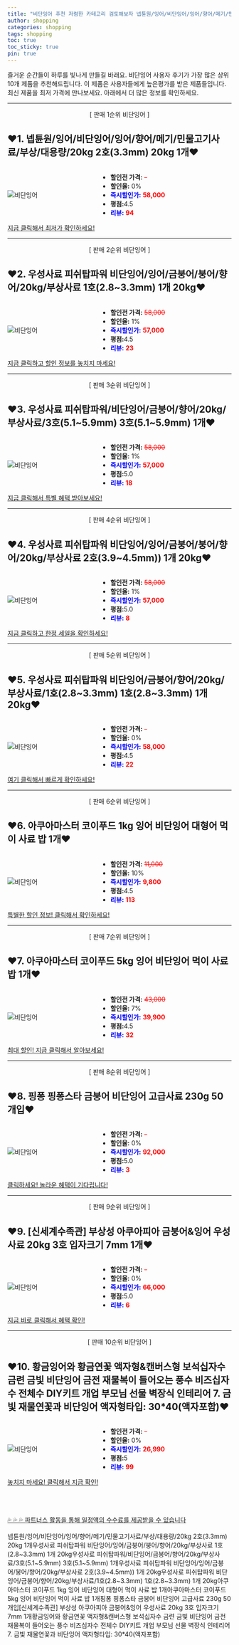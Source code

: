```yaml
---
title: "비단잉어 추천 저렴한 카테고리 검토해보자 넵튠원/잉어/비단잉어/잉어/향어/메기/민물고기사료/부상/대용량/20kg 2호(3.3mm) 20kg 1개"
author: shopping
categories: shopping
tags: shopping
toc: true
toc_sticky: true
pin: true
---
```

즐거운 순간들이 하루를 빛나게 만들길 바래요.  비단잉어 사용자 후기가 가장 많은 상위 10개 제품을 추천해드립니다. 이 제품은 사용자들에게 높은평가를 받은 제품들입니다. 최신 제품을 최저 가격에 만나보세요. 아래에서 더 많은 정보를 확인하세요.

---
<p class="toplist" style="margin: 0 auto; display: block; width: fit-content;">[ 판매 1순위 비단잉어 ]</p>

<h2><strong>❤️1. 넵튠원/잉어/비단잉어/잉어/향어/메기/민물고기사료/부상/대용량/20kg 2호(3.3mm) 20kg 1개❤️</strong></h2>

<div style="display: flex; align-items: center;">
    <div style="flex: 0.4;">
        <img src="https://thumbnail10.coupangcdn.com/thumbnails/remote/230x230ex/image/vendor_inventory/6aff/85a8c2f5cdf1d013119f2004fc7ce0bfcd03343d6cbde11125d9de8f30f9.PNG" alt="비단잉어" style="max-width: 100%;">
    </div>
    <div style="flex: 0.6; margin-left: 10px;">
        <ul>
            <li><strong>할인전 가격:</strong> <del style="color: red;">-</del></li>
            <li><strong>할인율:</strong> 0%</li>
            <li><span style='color:blue'><strong>즉시할인가:</strong></span> <span style='color:red'><strong>58,000</strong></span></li>
            <li><strong>평점:</strong>4.5</li>
            <li><span style='color:blue'><strong>리뷰:</strong></span> <span style='color:red'><strong>94</strong></span></li>
        </ul>
    </div>
</div>
<div class="center">
    <a href="https://selin100587001.github.io?lptag=AF9450613&subid=githubio&pageKey=5519846206&traceid=V0-153&itemId=8629833793&vendorItemId=75917061869" class="myButton">
        지금 클릭해서 최저가 확인하세요!
    </a>
</div>


---
<p class="toplist" style="margin: 0 auto; display: block; width: fit-content;">[ 판매 2순위 비단잉어 ]</p>

<h2><strong>❤️2. 우성사료 피쉬탑파워 비단잉어/잉어/금붕어/붕어/향어/20kg/부상사료 1호(2.8~3.3mm) 1개 20kg❤️</strong></h2>

<div style="display: flex; align-items: center;">
    <div style="flex: 0.4;">
        <img src="https://thumbnail7.coupangcdn.com/thumbnails/remote/230x230ex/image/vendor_inventory/63c7/d5675dc4e2a873b26b727c9de1269ad554c4406a23b120b6f03864f6ac4d.PNG" alt="비단잉어" style="max-width: 100%;">
    </div>
    <div style="flex: 0.6; margin-left: 10px;">
        <ul>
            <li><strong>할인전 가격:</strong> <del style="color: red;">58,000</del></li>
            <li><strong>할인율:</strong> 1%</li>
            <li><span style='color:blue'><strong>즉시할인가:</strong></span> <span style='color:red'><strong>57,000</strong></span></li>
            <li><strong>평점:</strong>4.5</li>
            <li><span style='color:blue'><strong>리뷰:</strong></span> <span style='color:red'><strong>23</strong></span></li>
        </ul>
    </div>
</div>
<div class="center">
    <a href="https://selin100587001.github.io?lptag=AF9450613&subid=githubio&pageKey=7785834226&traceid=V0-153&itemId=21052662353&vendorItemId=85871192989" class="myButton">
        지금 클릭하고 할인 정보를 놓치지 마세요!
    </a>
</div>


---
<p class="toplist" style="margin: 0 auto; display: block; width: fit-content;">[ 판매 3순위 비단잉어 ]</p>

<h2><strong>❤️3. 우성사료 피쉬탑파워/비단잉어/금붕어/향어/20kg/부상사료/3호(5.1~5.9mm) 3호(5.1~5.9mm) 1개❤️</strong></h2>

<div style="display: flex; align-items: center;">
    <div style="flex: 0.4;">
        <img src="https://thumbnail7.coupangcdn.com/thumbnails/remote/230x230ex/image/vendor_inventory/63c7/d5675dc4e2a873b26b727c9de1269ad554c4406a23b120b6f03864f6ac4d.PNG" alt="비단잉어" style="max-width: 100%;">
    </div>
    <div style="flex: 0.6; margin-left: 10px;">
        <ul>
            <li><strong>할인전 가격:</strong> <del style="color: red;">58,000</del></li>
            <li><strong>할인율:</strong> 1%</li>
            <li><span style='color:blue'><strong>즉시할인가:</strong></span> <span style='color:red'><strong>57,000</strong></span></li>
            <li><strong>평점:</strong>5.0</li>
            <li><span style='color:blue'><strong>리뷰:</strong></span> <span style='color:red'><strong>18</strong></span></li>
        </ul>
    </div>
</div>
<div class="center">
    <a href="https://selin100587001.github.io?lptag=AF9450613&subid=githubio&pageKey=7785830884&traceid=V0-153&itemId=21052642922&vendorItemId=85871228161" class="myButton">
        지금 클릭해서 특별 혜택 받아보세요!
    </a>
</div>


---
<p class="toplist" style="margin: 0 auto; display: block; width: fit-content;">[ 판매 4순위 비단잉어 ]</p>

<h2><strong>❤️4. 우성사료 피쉬탑파워 비단잉어/잉어/금붕어/붕어/향어/20kg/부상사료 2호(3.9~4.5mm)) 1개 20kg❤️</strong></h2>

<div style="display: flex; align-items: center;">
    <div style="flex: 0.4;">
        <img src="https://thumbnail7.coupangcdn.com/thumbnails/remote/230x230ex/image/vendor_inventory/63c7/d5675dc4e2a873b26b727c9de1269ad554c4406a23b120b6f03864f6ac4d.PNG" alt="비단잉어" style="max-width: 100%;">
    </div>
    <div style="flex: 0.6; margin-left: 10px;">
        <ul>
            <li><strong>할인전 가격:</strong> <del style="color: red;">58,000</del></li>
            <li><strong>할인율:</strong> 1%</li>
            <li><span style='color:blue'><strong>즉시할인가:</strong></span> <span style='color:red'><strong>57,000</strong></span></li>
            <li><strong>평점:</strong>5.0</li>
            <li><span style='color:blue'><strong>리뷰:</strong></span> <span style='color:red'><strong>8</strong></span></li>
        </ul>
    </div>
</div>
<div class="center">
    <a href="https://selin100587001.github.io?lptag=AF9450613&subid=githubio&pageKey=7785832985&traceid=V0-153&itemId=21052654031&vendorItemId=85871212449" class="myButton">
        지금 클릭하고 한정 세일을 확인하세요!
    </a>
</div>


---
<p class="toplist" style="margin: 0 auto; display: block; width: fit-content;">[ 판매 5순위 비단잉어 ]</p>

<h2><strong>❤️5. 우성사료 피쉬탑파워 비단잉어/금붕어/향어/20kg/부상사료/1호(2.8~3.3mm) 1호(2.8~3.3mm) 1개 20kg❤️</strong></h2>

<div style="display: flex; align-items: center;">
    <div style="flex: 0.4;">
        <img src="https://thumbnail7.coupangcdn.com/thumbnails/remote/230x230ex/image/vendor_inventory/63c7/d5675dc4e2a873b26b727c9de1269ad554c4406a23b120b6f03864f6ac4d.PNG" alt="비단잉어" style="max-width: 100%;">
    </div>
    <div style="flex: 0.6; margin-left: 10px;">
        <ul>
            <li><strong>할인전 가격:</strong> <del style="color: red;">-</del></li>
            <li><strong>할인율:</strong> 0%</li>
            <li><span style='color:blue'><strong>즉시할인가:</strong></span> <span style='color:red'><strong>58,000</strong></span></li>
            <li><strong>평점:</strong>4.5</li>
            <li><span style='color:blue'><strong>리뷰:</strong></span> <span style='color:red'><strong>22</strong></span></li>
        </ul>
    </div>
</div>
<div class="center">
    <a href="https://selin100587001.github.io?lptag=AF9450613&subid=githubio&pageKey=7785844955&traceid=V0-153&itemId=21052719253&vendorItemId=85170307164" class="myButton">
        여기 클릭해서 빠르게 확인하세요!
    </a>
</div>


---
<p class="toplist" style="margin: 0 auto; display: block; width: fit-content;">[ 판매 6순위 비단잉어 ]</p>

<h2><strong>❤️6. 아쿠아마스터 코이푸드 1kg 잉어 비단잉어 대형어 먹이 사료 밥 1개❤️</strong></h2>

<div style="display: flex; align-items: center;">
    <div style="flex: 0.4;">
        <img src="https://thumbnail10.coupangcdn.com/thumbnails/remote/230x230ex/image/vendor_inventory/7ba0/d67935ada1b3c7db7ab4580ccef1b6ea42f3a89c60c5792a6ddd60192562.png" alt="비단잉어" style="max-width: 100%;">
    </div>
    <div style="flex: 0.6; margin-left: 10px;">
        <ul>
            <li><strong>할인전 가격:</strong> <del style="color: red;">11,000</del></li>
            <li><strong>할인율:</strong> 10%</li>
            <li><span style='color:blue'><strong>즉시할인가:</strong></span> <span style='color:red'><strong>9,800</strong></span></li>
            <li><strong>평점:</strong>4.5</li>
            <li><span style='color:blue'><strong>리뷰:</strong></span> <span style='color:red'><strong>113</strong></span></li>
        </ul>
    </div>
</div>
<div class="center">
    <a href="https://selin100587001.github.io?lptag=AF9450613&subid=githubio&pageKey=110814718&traceid=V0-153&itemId=333966851&vendorItemId=3819572075" class="myButton">
        특별한 할인 정보! 클릭해서 확인하세요!
    </a>
</div>


---
<p class="toplist" style="margin: 0 auto; display: block; width: fit-content;">[ 판매 7순위 비단잉어 ]</p>

<h2><strong>❤️7. 아쿠아마스터 코이푸드 5kg 잉어 비단잉어 먹이 사료 밥 1개❤️</strong></h2>

<div style="display: flex; align-items: center;">
    <div style="flex: 0.4;">
        <img src="https://thumbnail10.coupangcdn.com/thumbnails/remote/230x230ex/image/vendor_inventory/7ba0/d67935ada1b3c7db7ab4580ccef1b6ea42f3a89c60c5792a6ddd60192562.png" alt="비단잉어" style="max-width: 100%;">
    </div>
    <div style="flex: 0.6; margin-left: 10px;">
        <ul>
            <li><strong>할인전 가격:</strong> <del style="color: red;">43,000</del></li>
            <li><strong>할인율:</strong> 7%</li>
            <li><span style='color:blue'><strong>즉시할인가:</strong></span> <span style='color:red'><strong>39,900</strong></span></li>
            <li><strong>평점:</strong>4.5</li>
            <li><span style='color:blue'><strong>리뷰:</strong></span> <span style='color:red'><strong>32</strong></span></li>
        </ul>
    </div>
</div>
<div class="center">
    <a href="https://selin100587001.github.io?lptag=AF9450613&subid=githubio&pageKey=110815300&traceid=V0-153&itemId=333968977&vendorItemId=3819575142" class="myButton">
        최대 할인! 지금 클릭해서 알아보세요!
    </a>
</div>


---
<p class="toplist" style="margin: 0 auto; display: block; width: fit-content;">[ 판매 8순위 비단잉어 ]</p>

<h2><strong>❤️8. 핑퐁 핑퐁스타 금붕어 비단잉어 고급사료 230g 50개입❤️</strong></h2>

<div style="display: flex; align-items: center;">
    <div style="flex: 0.4;">
        <img src="https://thumbnail8.coupangcdn.com/thumbnails/remote/230x230ex/image/vendor_inventory/6760/6283e75f7136b97e9d868c73d8225364590c63dbd87b9117e6074f2e327b.jpg" alt="비단잉어" style="max-width: 100%;">
    </div>
    <div style="flex: 0.6; margin-left: 10px;">
        <ul>
            <li><strong>할인전 가격:</strong> <del style="color: red;">-</del></li>
            <li><strong>할인율:</strong> 0%</li>
            <li><span style='color:blue'><strong>즉시할인가:</strong></span> <span style='color:red'><strong>92,000</strong></span></li>
            <li><strong>평점:</strong>5.0</li>
            <li><span style='color:blue'><strong>리뷰:</strong></span> <span style='color:red'><strong>3</strong></span></li>
        </ul>
    </div>
</div>
<div class="center">
    <a href="https://selin100587001.github.io?lptag=AF9450613&subid=githubio&pageKey=97854046&traceid=V0-153&itemId=300365365&vendorItemId=76737499197" class="myButton">
        클릭하세요! 놀라운 혜택이 기다립니다!
    </a>
</div>


---
<p class="toplist" style="margin: 0 auto; display: block; width: fit-content;">[ 판매 9순위 비단잉어 ]</p>

<h2><strong>❤️9. [신세계수족관] 부상성 아쿠아피아 금붕어&잉어 우성사료 20kg 3호 입자크기 7mm 1개❤️</strong></h2>

<div style="display: flex; align-items: center;">
    <div style="flex: 0.4;">
        <img src="https://thumbnail10.coupangcdn.com/thumbnails/remote/230x230ex/image/vendor_inventory/787a/ddede4752718e25ff60a39f0842dfacc3c9d85e51ce80233e0fba443b46c.jpg" alt="비단잉어" style="max-width: 100%;">
    </div>
    <div style="flex: 0.6; margin-left: 10px;">
        <ul>
            <li><strong>할인전 가격:</strong> <del style="color: red;">-</del></li>
            <li><strong>할인율:</strong> 0%</li>
            <li><span style='color:blue'><strong>즉시할인가:</strong></span> <span style='color:red'><strong>66,000</strong></span></li>
            <li><strong>평점:</strong>5.0</li>
            <li><span style='color:blue'><strong>리뷰:</strong></span> <span style='color:red'><strong>6</strong></span></li>
        </ul>
    </div>
</div>
<div class="center">
    <a href="https://selin100587001.github.io?lptag=AF9450613&subid=githubio&pageKey=1610884160&traceid=V0-153&itemId=2750990407&vendorItemId=70740928575" class="myButton">
        지금 바로 클릭해서 혜택 확인!
    </a>
</div>


---
<p class="toplist" style="margin: 0 auto; display: block; width: fit-content;">[ 판매 10순위 비단잉어 ]</p>

<h2><strong>❤️10. 황금잉어와 황금연꽃 액자형&캔버스형 보석십자수 금련 금빛 비단잉어 금전 재물복이 들어오는 풍수 비즈십자수 전체수 DIY키트 개업 부모님 선물 벽장식 인테리어 7. 금빛 재물연꽃과 비단잉어 액자형타입: 30*40(액자포함)❤️</strong></h2>

<div style="display: flex; align-items: center;">
    <div style="flex: 0.4;">
        <img src="https://thumbnail8.coupangcdn.com/thumbnails/remote/230x230ex/image/vendor_inventory/e86d/5c4b8959a3298d55c3db57a2850b5631a730a467e6ecb1bc4b5004870708.jpg" alt="비단잉어" style="max-width: 100%;">
    </div>
    <div style="flex: 0.6; margin-left: 10px;">
        <ul>
            <li><strong>할인전 가격:</strong> <del style="color: red;">-</del></li>
            <li><strong>할인율:</strong> 0%</li>
            <li><span style='color:blue'><strong>즉시할인가:</strong></span> <span style='color:red'><strong>26,990</strong></span></li>
            <li><strong>평점:</strong>5</li>
            <li><span style='color:blue'><strong>리뷰:</strong></span> <span style='color:red'><strong>99</strong></span></li>
        </ul>
    </div>
</div>
<div class="center">
    <a href="https://selin100587001.github.io?lptag=AF9450613&subid=githubio&pageKey=8159256718&traceid=V0-153&itemId=23255590257&vendorItemId=90287981049" class="myButton">
        놓치지 마세요! 클릭해서 지금 확인!
    </a>
</div>

<br><br><br>[💦 💦 💦 파트너스 활동을 통해 일정액의 수수료를 제공받을 수 있습니다](https://link.coupang.com/a/bcpT2c)<br><br>넵튠원/잉어/비단잉어/잉어/향어/메기/민물고기사료/부상/대용량/20kg 2호(3.3mm) 20kg 1개우성사료 피쉬탑파워 비단잉어/잉어/금붕어/붕어/향어/20kg/부상사료 1호(2.8~3.3mm) 1개 20kg우성사료 피쉬탑파워/비단잉어/금붕어/향어/20kg/부상사료/3호(5.1~5.9mm) 3호(5.1~5.9mm) 1개우성사료 피쉬탑파워 비단잉어/잉어/금붕어/붕어/향어/20kg/부상사료 2호(3.9~4.5mm)) 1개 20kg우성사료 피쉬탑파워 비단잉어/금붕어/향어/20kg/부상사료/1호(2.8~3.3mm) 1호(2.8~3.3mm) 1개 20kg아쿠아마스터 코이푸드 1kg 잉어 비단잉어 대형어 먹이 사료 밥 1개아쿠아마스터 코이푸드 5kg 잉어 비단잉어 먹이 사료 밥 1개핑퐁 핑퐁스타 금붕어 비단잉어 고급사료 230g 50개입[신세계수족관] 부상성 아쿠아피아 금붕어&잉어 우성사료 20kg 3호 입자크기 7mm 1개황금잉어와 황금연꽃 액자형&캔버스형 보석십자수 금련 금빛 비단잉어 금전 재물복이 들어오는 풍수 비즈십자수 전체수 DIY키트 개업 부모님 선물 벽장식 인테리어 7. 금빛 재물연꽃과 비단잉어 액자형타입: 30*40(액자포함)